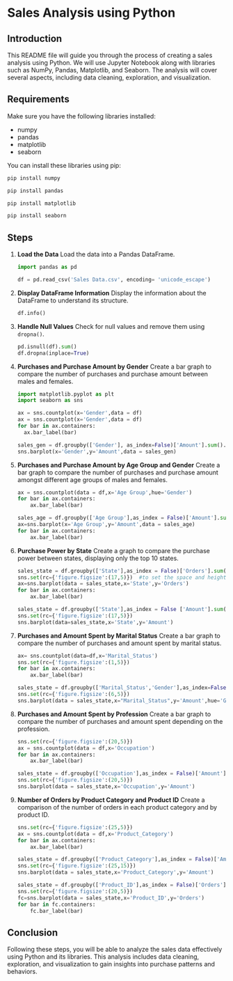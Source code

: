 # Sales Analysis using Python

## Introduction
This README file will guide you through the process of creating a sales analysis using Python. We will use Jupyter Notebook along with libraries such as NumPy, Pandas, Matplotlib, and Seaborn. The analysis will cover several aspects, including data cleaning, exploration, and visualization.

## Requirements
Make sure you have the following libraries installed:
- numpy
- pandas
- matplotlib
- seaborn

You can install these libraries using pip:
```bash
pip install numpy
```
```bash
pip install pandas
```
```bash
pip install matplotlib
```
```bash
pip install seaborn
```


## Steps

1. **Load the Data**
   Load the data into a Pandas DataFrame.
   ```python
   import pandas as pd

   df = pd.read_csv('Sales Data.csv', encoding= 'unicode_escape')
   ```

2. **Display DataFrame Information**
   Display the information about the DataFrame to understand its structure.
   ```python
   df.info()
   ```

3. **Handle Null Values**
   Check for null values and remove them using `dropna()`.
   ```python
   pd.isnull(df).sum()
   df.dropna(inplace=True)
   ```

4. **Purchases and Purchase Amount by Gender**
   Create a bar graph to compare the number of purchases and purchase amount between males and females.
   ```python
   import matplotlib.pyplot as plt
   import seaborn as sns

   ax = sns.countplot(x='Gender',data = df)
   ax = sns.countplot(x='Gender',data = df)
   for bar in ax.containers:
     ax.bar_label(bar)
   ```
   ```python
   sales_gen = df.groupby(['Gender'], as_index=False)['Amount'].sum().sort_values(by='Amount',ascending = False)
   sns.barplot(x='Gender',y='Amount',data = sales_gen)
   
   ```

5. **Purchases and Purchase Amount by Age Group and Gender**
   Create a bar graph to compare the number of purchases and purchase amount amongst different age groups of males and females.
   ```python
   ax = sns.countplot(data = df,x='Age Group',hue='Gender')
   for bar in ax.containers:
       ax.bar_label(bar)
   ```
   ```python
   sales_age = df.groupby(['Age Group'],as_index = False)['Amount'].sum().sort_values(by='Amount',ascending=False)
   ax=sns.barplot(x='Age Group',y='Amount',data = sales_age)
   for bar in ax.containers:
       ax.bar_label(bar)
   ```

6. **Purchase Power by State**
   Create a graph to compare the purchase power between states, displaying only the top 10 states.
   ```python
   sales_state = df.groupby(['State'],as_index = False)['Orders'].sum().sort_values(by='Orders',ascending = False).head(10)
   sns.set(rc={'figure.figsize':(17,5)})  #to set the space and height around x and y axis
   ax=sns.barplot(data = sales_state,x='State',y='Orders')
   for bar in ax.containers:
       ax.bar_label(bar)
   ```
   ```python
   sales_state = df.groupby(['State'],as_index = False ['Amount'].sum().sort_values(by='Amount',ascending=False).head(10)
   sns.set(rc={'figure.figsize':(17,5)})
   sns.barplot(data=sales_state,x='State',y='Amount')
   ```

7. **Purchases and Amount Spent by Marital Status**
   Create a bar graph to compare the number of purchases and amount spent by marital status.
   ```python
   ax= sns.countplot(data=df,x='Marital_Status')
   sns.set(rc={'figure.figsize':(1,5)})
   for bar in ax.containers:
       ax.bar_label(bar)
   ```
   ```python
   sales_state = df.groupby(['Marital_Status','Gender'],as_index=False)['Amount'].sum().sort_values(by='Amount',ascending=False)
   sns.set(rc={'figure.figsize':(6,5)})
   sns.barplot(data = sales_state,x="Marital_Status",y='Amount',hue='Gender')
   ```

8. **Purchases and Amount Spent by Profession**
   Create a bar graph to compare the number of purchases and amount spent depending on the profession.
   ```python
   sns.set(rc={'figure.figsize':(20,5)})
   ax = sns.countplot(data = df,x='Occupation')
   for bar in ax.containers:
       ax.bar_label(bar)
   ```
   ```python
   sales_state = df.groupby(['Occupation'],as_index = False)['Amount'].sum().sort_values(by='Amount',ascending=False)
   sns.set(rc={'figure.figsize':(20,5)})
   sns.barplot(data = sales_state,x='Occupation',y='Amount')
   ```

9. **Number of Orders by Product Category and Product ID**
   Create a comparison of the number of orders in each product category and by product ID.
   ```python
   sns.set(rc={'figure.figsize':(25,5)})
   ax = sns.countplot(data = df,x='Product_Category')
   for bar in ax.containers:
       ax.bar_label(bar)
   ```
   ```python
   sales_state = df.groupby(['Product_Category'],as_index = False)['Amount'].sum().sort_values(by='Amount',ascending=False).head(10)
   sns.set(rc={'figure.figsize':(25,15)})
   sns.barplot(data = sales_state,x='Product_Category',y='Amount')
   ```
   ```python
   sales_state = df.groupby(['Product_ID'],as_index = False)['Orders'].sum().sort_values(by='Orders',ascending=False).head(10)
   sns.set(rc={'figure.figsize':(20,5)})
   fc=sns.barplot(data = sales_state,x='Product_ID',y='Orders')
   for bar in fc.containers:
       fc.bar_label(bar)
   ```

## Conclusion
Following these steps, you will be able to analyze the sales data effectively using Python and its libraries. This analysis includes data cleaning, exploration, and visualization to gain insights into purchase patterns and behaviors.

